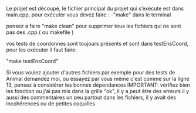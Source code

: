 Le projet est découpé, le fichier principal du projet qui s’exécute est dans main.cpp, pour exécuter vous devez faire :
-"make" dans le terminal

pensez a faire "make clean" pour supprimer tous les fichiers qui ne sont pas des .cpp ( ou makefile )

vos tests de coordonnes sont toujours présents et sont dans testEnsCoord, pour les exécuter il faut faire:

"make testEnsCoord"

Si vous voulez ajouter d'autres fichiers par exemple pour des tests de Animal demandez moi, ou essayez par vous même c'est comme sur la ligne 13, pensez à considérer les bonnes dépendances
IMPORTANT: vérifiez bien les fonction ou j'ai pas mis dans la grille "ok", il y a peut être des erreurs
il y aussi des commentaires un peu partout dans les fichiers, il y avait des incohérences ou de petites coquilles

